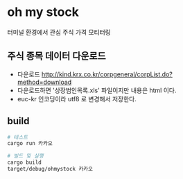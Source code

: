 # oh my stock

터미널 환경에서 관심 주식 가격 모티터링

## 주식 종목 데이터 다운로드

- 다운로드 <http://kind.krx.co.kr/corpgeneral/corpList.do?method=download>
- 다운로드하면 '상장범인목록.xls' 파일이지만 내용은 html 이다.
- euc-kr 인코딩이라 utf8 로 변경해서 저장한다.

## build

```bash
# 테스트
cargo run 카카오

# 빌드 및 실행
cargo build
target/debug/ohmystock 카카오
```
